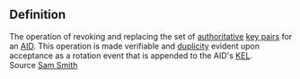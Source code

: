 ## Definition

The operation of revoking and replacing the set of [authoritative](authoritative.md) [key pairs](key-pair.md) for an [AID](AID.md). This operation is made verifiable and [duplicity](duplicity.md) evident upon acceptance as a rotation event that is appended to the AID's [KEL](KEL.md).\
Source [Sam Smith](https://github.com/WebOfTrust/ietf-keri/blob/main/draft-ssmith-keri.md#basic-terminology)

